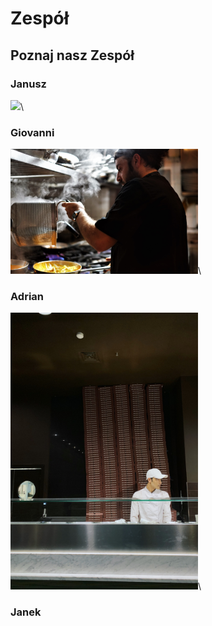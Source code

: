 # Zespół


## Poznaj nasz Zespół


### Janusz
<img src="img/benu-marinescu-e6ZOmEfNHLM-unsplash.jpg" width="300px">\

### Giovanni
<img src="img/rashid-khreiss-3fZGScw-WMQ-unsplash.jpg" width="300px">\

### Adrian
<img src="img/kama-tulkibayeva-IN-R5QAq5HA-unsplash.jpg" width="300px">\

### Janek
